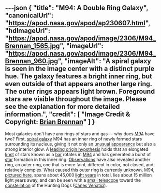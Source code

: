 ---json
{
  "title": "M94: A Double Ring Galaxy",
  "canonicalUrl": "https://apod.nasa.gov/apod/ap230607.html",
  "hdImageUrl": "https://apod.nasa.gov/apod/image/2306/M94_Brennan_1565.jpg",
  "imageUrl": "https://apod.nasa.gov/apod/image/2306/M94_Brennan_960.jpg",
  "imageAlt": "A spiral galaxy is seen in the image center with a distinct purple hue. The galaxy features a bright inner ring, but even outside of that appears another large ring. The outer rings appears light brown. Foreground stars are visible throughout the image. Please see the explanation for more detailed information.",
  "credit": [
    "Image Credit & Copyright: [Brian Brennan](https://www.instagram.com/astrolips2000/)"
  ]
}
---

Most galaxies don't have any rings of stars and gas -- why does [M94](http://en.wikipedia.org/wiki/Messier_94) have two? First, [spiral galaxy](https://apod.nasa.gov/apod/spiral_galaxies.html) M94 has an inner ring of newly formed stars surrounding its nucleus, giving it not only an [unusual appearance](https://www.rover.com/blog/wp-content/uploads/2017/02/pug-2648774_1920-960x540.jpg) but also a strong interior glow. A [leading origin hypothesis](https://ui.adsabs.harvard.edu/abs/2001AJ....121.1395W/abstract) holds that an elongated [knot](http://en.wikipedia.org/wiki/Knot_%28mathematics%29#/media/File:Knot_table.svg) of stars known as a [bar](https://apod.nasa.gov/apod/ap221016.html) rotates in [M94](https://apod.nasa.gov/apod/ap100114.html) and has generated a burst of [star](https://universe.nasa.gov/stars/basics/) formation in this inner ring. [Observations](https://ui.adsabs.harvard.edu/abs/2009ApJ...704..618T/abstract) have also revealed another ring, an outer ring, one that is more faint, different in color, not closed, and relatively complex. What caused this outer ring is currently unknown. M94, [pictured here](https://www.instagram.com/p/CscKadTpICu/), spans about 45,000 [light years](http://starchild.gsfc.nasa.gov/docs/StarChild/questions/question19.html) in total, lies about 15 million light years away, and can be seen with a [small telescope](https://apod.nasa.gov/apod/ap011014.html) toward the [constellation](https://spaceplace.nasa.gov/constellations/en/) of the Hunting Dogs ([Canes Venatici](https://en.wikipedia.org/wiki/Canes_Venatici)).
